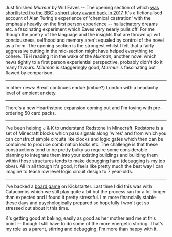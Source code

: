 Just finished _Murmur_ by Will Eaves -- The opening section of which [was shortlisted fro the BBC's short story award back in 2017](https://www.londonreviewbookshop.co.uk/blog/2017/9/bbc-national-short-story-award-2017-murmur-by-will-eaves). It's a fictionalised account of Alan Turing's experience of 'chemical castration' with the emphasis heavily on the first person experience -- hallucinatory dreams etc.  a fascinating experiment which Eaves very nearly pulls off. For me though the poetry of the language and the insights that are thrown up wrt conciousness, selfhood and memory aren't equaled by control of the novel as a form. The opening section is the strongest whilst I felt that a fairly aggressive cutting in the mid-section might have helped everything to cohere. TBH reading it in the wake of the _Milkman_, another novel which hews tightly to a first person experiential perspective, probably didn't do it many favours. _Milkman_ is staggeringly good, _Murmur_ is fascinating but flawed by comparison.

---

In other news: Brexit continues endue (imbue?) London with a headachy level of ambient anxiety. 

--- 

There's a new Hearthstone expansion coming out and I'm toying with pre-ordering 50 card packs.

--- 

I've been helping J & K to understand Redstone in Minecraft. Redstone is a set of Minecraft blocks which pass signals along 'wires' and from which you can construct simple circuits like clocks and logic gates which then can be combined to produce combination locks etc. The challenge is that these constructions tend to be pretty bulky so require some considerable planning to integrate them into your existing buildings and building them within those structures tends to make debugging hard (debugging is my job obvs). All in all though it's good, it feels like pretty much the best way I can imagine to teach low level logic circuit design to 7 year-olds.

---

I've backed a [board game](https://bloodontheclocktower.com/buy) on Kickstarter. Last time I did this was with Catacombs which we still play quite a bit but the process ran for a lot longer than expected and I found it pretty stressful. I'm more financially stable these days and psychologically prepared so hopefully I won't get so stressed out about it this time.

K's getting good at baking, easily as good as her mother and me at this point -- though I still have to do some of the more energetic stirring. That's my role as a parent, stirring and debugging, I'm more than happy with it.
